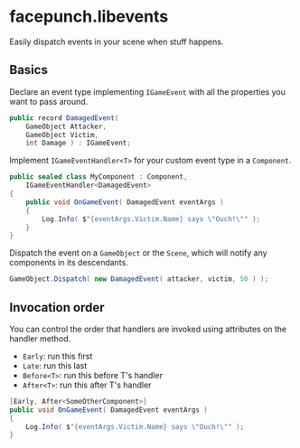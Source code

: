# facepunch.libevents
Easily dispatch events in your scene when stuff happens.

## Basics
Declare an event type implementing `IGameEvent` with all the properties you want to pass around.
```csharp
public record DamagedEvent(
    GameObject Attacker,
    GameObject Victim,
    int Damage ) : IGameEvent;
```
Implement `IGameEventHandler<T>` for your custom event type in a `Component`.
```csharp
public sealed class MyComponent : Component,
    IGameEventHandler<DamagedEvent>
{
    public void OnGameEvent( DamagedEvent eventArgs )
    {
        Log.Info( $"{eventArgs.Victim.Name} says \"Ouch!\"" );
    }
}
```
Dispatch the event on a `GameObject` or the `Scene`, which will notify any components in its descendants.
```csharp
GameObject.Dispatch( new DamagedEvent( attacker, victim, 50 ) );
```

## Invocation order
You can control the order that handlers are invoked using attributes on the handler method.
* `Early`: run this first
* `Late`: run this last
* `Before<T>`: run this before T's handler
* `After<T>`: run this after T's handler
```csharp
[Early, After<SomeOtherComponent>]
public void OnGameEvent( DamagedEvent eventArgs )
{
    Log.Info( $"{eventArgs.Victim.Name} says \"Ouch!\"" );
}
```
